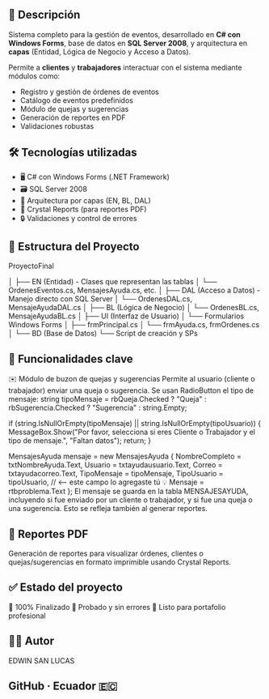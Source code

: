 ## 📌 Descripción

Sistema completo para la gestión de eventos, desarrollado en **C# con Windows Forms**, base de datos en **SQL Server 2008**, y arquitectura en **capas** (Entidad, Lógica de Negocio y Acceso a Datos).

Permite a **clientes** y **trabajadores** interactuar con el sistema mediante módulos como:

- Registro y gestión de órdenes de eventos
- Catálogo de eventos predefinidos
- Módulo de quejas y sugerencias
- Generación de reportes en PDF
- Validaciones robustas

## 🛠️ Tecnologías utilizadas

- 🖥️ C# con Windows Forms (.NET Framework)
- 🗃️ SQL Server 2008
- 🧱 Arquitectura por capas (EN, BL, DAL)
- 📄 Crystal Reports (para reportes PDF)
- 🔒 Validaciones y control de errores

## 🧩 Estructura del Proyecto

ProyectoFinal

│
├── EN (Entidad) - Clases que representan las tablas
│ └── OrdenesEventos.cs, MensajesAyuda.cs, etc.
│
├── DAL (Acceso a Datos) - Manejo directo con SQL Server
│ └── OrdenesDAL.cs, MensajeAyudaDAL.cs
│
├── BL (Lógica de Negocio)
│ └── OrdenesBL.cs, MensajeAyudaBL.cs
│
├── UI (Interfaz de Usuario)
│ └── Formularios Windows Forms
│ ├── frmPrincipal.cs
│ └── frmAyuda.cs, frmOrdenes.cs
│
└── BD (Base de Datos)
└── Script de creación y SPs


## 🧪 Funcionalidades clave
✉️ Módulo de buzon de quejas y sugerencias
Permite al usuario (cliente o trabajador) enviar una queja o sugerencia. Se usan RadioButton el tipo de mensaje:
string tipoMensaje = rbQueja.Checked ? "Queja" : 
                     rbSugerencia.Checked ? "Sugerencia" : string.Empty;

if (string.IsNullOrEmpty(tipoMensaje) || string.IsNullOrEmpty(tipoUsuario))
{
    MessageBox.Show("Por favor, selecciona si eres Cliente o Trabajador y el tipo de mensaje.", "Faltan datos");
    return;
}


MensajesAyuda mensaje = new MensajesAyuda
{
    NombreCompleto = txtNombreAyuda.Text,
    Usuario = txtayudausuario.Text,
    Correo = txtayudacorreo.Text,
    TipoMensaje = tipoMensaje,
    TipoUsuario = tipoUsuario, // <-- este campo lo agregaste tú 💡
    Mensaje = rtbproblema.Text
};
El mensaje se guarda en la tabla MENSAJESAYUDA, incluyendo si fue enviado por un cliente o trabajador, y si fue una queja o una sugerencia. Esto se refleja también al generar reportes.


## 📄 Reportes PDF
Generación de reportes para visualizar órdenes, clientes o quejas/sugerencias en formato imprimible usando Crystal Reports.

## ✅ Estado del proyecto
📌 100% Finalizado
💪 Probado y sin errores
📁 Listo para portafolio profesional

## 🙋‍♂️ Autor
EDWIN SAN LUCAS
## GitHub · Ecuador 🇪🇨


